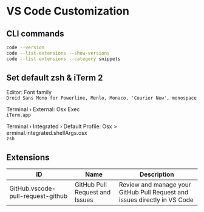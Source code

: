 # VS Code Customization

## CLI commands
```zsh
code --version
code --list-extensions --show-versions
code --list-extensions --category snippets
```

## Set default zsh & iTerm 2

Editor: Font family\
`Droid Sans Mono for Powerline, Menlo, Monaco, 'Courier New', monospace`

Terminal › External: Osx Exec\
`iTerm.app`

Terminal › Integrated › Default Profile: Osx > erminal.integrated.shellArgs.osx\
`zsh`

## Extensions
| ID | Name | Description |
|----|------|-------------|
| GitHub.vscode-pull-request-github | GitHub Pull Request and Issues | Review and manage your GitHub Pull Request and issues directly in VS Code |
